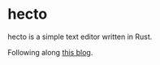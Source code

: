 # hecto

hecto is a simple text editor written in Rust. 

Following along [this blog](https://flenker.blog/hecto/).
